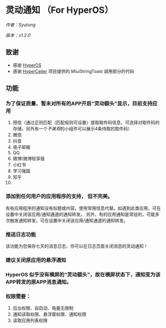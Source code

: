 # 灵动通知 （For HyperOS）

_作者：Syutung_

_版本：v1.2.0_

## 致谢
- 感谢 [HyperOS]('https://hyperos.mi.com/')
- 感谢 [HyperCeiler]('https://github.com/ReChronoRain/HyperCeiler') 项目提供的 MiuiStringToast 调用部分的代码

## 功能
### 为了保证质量、暂未对所有的APP开启“灵动额头”显示，目前支持应用
1. 短信（通过正则匹配（匹配规则可设置）提取取件码信息，可选择对取件码的存储，另外有一个*不美观*的小组件可以展示4条待取的取件码）
2. 微信
3. 抖音
4. 电子邮箱
5. QQ
6. 微博/微博轻享版
7. 小红书
8. 学习强国
9. 知乎 
10. 
### 添加到任何用户的应用程序的支持， 但不完美。
有些应用程序的通知没有标题或内容，使用常用信息代替。如遇到此类应用，可在设置中关闭该应用/通知通道的通知转发。
另外，有的应用通知是常驻的，可能多次触发通知转发，可在设置中关闭该应用/通知通道的通知转发。

### 推送日志功能
该功能为您保存七天的消息日志，你可以在日志页面关闭消息的灵动通知！

### 建议关闭原应用的悬浮通知
### HyperOS 似乎没有横屏的“灵动额头”，故在横屏状态下，通知变为该APP转发的原APP消息通知。
### 权限需要：
1. 后台权限、自启动、电量无限制
2. 通知读取权限、悬浮窗权限、通知权限
3. 读取应用列表权限

